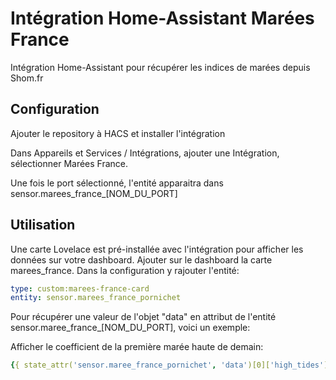 # Intégration Home-Assistant Marées France

Intégration Home-Assistant pour récupérer les indices de marées depuis Shom.fr

## Configuration

Ajouter le repository à HACS et installer l'intégration

Dans Appareils et Services / Intégrations, ajouter une Intégration, sélectionner Marées France.

Une fois le port sélectionné, l'entité apparaitra dans sensor.marees_france_[NOM_DU_PORT]

## Utilisation

Une carte Lovelace est pré-installée avec l'intégration pour afficher les données sur votre dashboard. Ajouter sur le dashboard la carte marees_france.
Dans la configuration y rajouter l'entité:

```yaml
type: custom:marees-france-card
entity: sensor.marees_france_pornichet
```


Pour récupérer une valeur de l'objet "data" en attribut de l'entité sensor.maree_france_[NOM_DU_PORT], voici un exemple:

Afficher le coefficient de la première marée haute de demain:

```yaml
{{ state_attr('sensor.maree_france_pornichet', 'data')[0]['high_tides'][0]['coefficient'] }}
```
